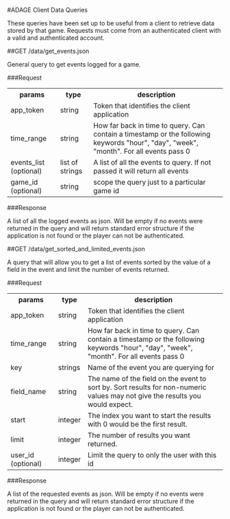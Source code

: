 #ADAGE Client Data Queries

These queries have been set up to be useful from a client to retrieve data stored by that game. Requests must come from an authenticated client with a valid and authenticated account. 

##GET /data/get_events.json

General query to get events logged for a game.


###Request
<table>
    <tr> 
        <th>params</th>
        <th>type</th>
        <th>description</th>
    </tr>
    <tr>
        <td>app_token</td>
        <td>string</td>
        <td>Token that identifies the client application</td>
    </tr>
     <tr>
        <td>time_range</td>
        <td>string</td>
        <td>How far back in time to query. Can contain a timestamp or the following keywords "hour", "day", "week", "month". For all events pass 0</td>
    </tr>
    <tr>
        <td>events_list (optional)</td>
        <td>list of strings</td>
        <td>A list of all the events to query. If not passed it will return all events</td>
    </tr>
    <tr>
        <td>game_id (optional)</td>
        <td>string</td>
        <td>scope the query just to a particular game id</td>
    </tr>
</table>

###Response

A list of all the logged events as json. Will be empty if no events were returned in the query and will return standard error structure if the application is not found or the player can not be authenticated.

##GET /data/get_sorted_and_limited_events.json

A query that will allow you to get a list of events sorted by the value of a field in the event and limit the number of events returned. 


###Request
<table>
    <tr> 
        <th>params</th>
        <th>type</th>
        <th>description</th>
    </tr>
    <tr>
        <td>app_token</td>
        <td>string</td>
        <td>Token that identifies the client application</td>
    </tr>
     <tr>
        <td>time_range</td>
        <td>string</td>
        <td>How far back in time to query. Can contain a timestamp or the following keywords "hour", "day", "week", "month". For all events pass 0</td>
    </tr>
    <tr>
        <td>key</td>
        <td>strings</td>
        <td>Name of the event you are querying for</td>
    </tr>
    <tr>
        <td>field_name</td>
        <td>string</td>
        <td>The name of the field on the event to sort by. Sort results for non-numeric values may not give the results you would expect.</td>
    </tr>
     <tr>
        <td>start</td>
        <td>integer</td>
        <td>The index you want to start the results with 0 would be the first result.</td>
    </tr>
     <tr>
        <td>limit</td>
        <td>integer</td>
        <td>The number of results you want returned.</td>
    </tr>
     <tr>
        <td>user_id (optional)</td>
        <td>integer</td>
        <td>Limit the query to only the user with this id</td>
    </tr>
</table>

###Response

A list of the requested events as json. Will be empty if no events were returned in the query and will return standard error structure if the application is not found or the player can not be authenticated.
